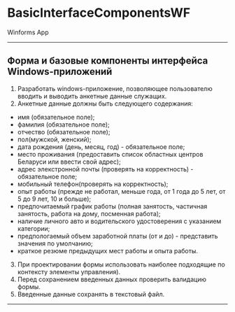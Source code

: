 # BasicInterfaceComponentsWF
Winforms App
***
## Форма и базовые компоненты интерфейса Windows-приложений
1. Разработать windows-приложение, позволяющее пользователю вводить и выводить анкетные данные служащих.
2. Анкетные данные должны быть следующего содержания:
+ имя (обязательное поле);
+ фамилия (обязательное поле);
+ отчество (обязательное поле);
+ пол(мужской, женский);
+ дата рождения (день, месяц, год) - обязательное поле;
+ место проживания (предоставить список областных центров Беларуси или ввести свой адрес);
+ адрес элекстронной почты (проверять на корректность) - обязательное поле;
+ мобильный телефон(проверять на корректность);
+ опыт работы (прежде не работал, меньше года, от 1 года до 5 лет, от 5 до 9 лет, 10 и больше);
+ предпочитаемый график работы (полная занятость, частичная занятость, работа на дому, посменная работа);
+ наличие личного авто и водительского удостоверения с указанием категории;
+ предпологаемый объем заработной платы (от и до) - представить значения по умолчанию;
+ краткое резюме предыдущих мест работы и опыта работы.
3. При проектировании формы использовать наиболее подходящие по контексту элементы управления).
4. Перед сохранением введенных данных проверить валидацию формы.
5. Введенные данные сохранять в текстовый файл.


***